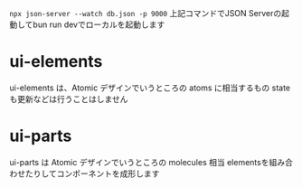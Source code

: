 `npx json-server --watch db.json -p 9000`
上記コマンドでJSON Serverの起動してbun run devでローカルを起動します

# ui-elements
ui-elements は、Atomic デザインでいうところの atoms に相当するもの
state も更新などは行うことはしません

# ui-parts
ui-parts は Atomic デザインでいうところの molecules 相当
elementsを組み合わせたりしてコンポーネントを成形します